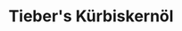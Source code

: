 ---
title: "Tieber's Kürbiskernöl"
url: /kirchberg-an-der-raab/tiebers-kuerbiskernoel/
shop: Hofladen
---